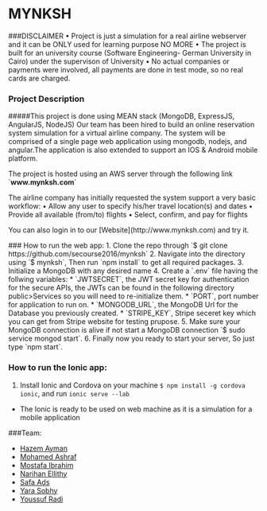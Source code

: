 # MYNKSH
###DISCLAIMER
 • Project is just a simulation for a real airline webserver and it can be ONLY used for learning purpose NO MORE
 • The project is built for an university course (Software Engineering- German University in Cairo) under the supervison of University
 • No actual companies or payments were involved, all payments are done in test mode, so no real cards are charged.</p>
### Project Description 
#####This project is done using MEAN stack (MongoDB, ExpressJS, AngularJS, NodeJS)</h5>
Our team has been hired to build an online reservation system simulation for a virtual airline company. The system will be comprised of a single page web application using mongodb, nodejs, and angular.The application is also extended to support an IOS & Android mobile platform.
<p>The project is hosted using an AWS server through the following link `<b>www.mynksh.com</b>`</p>
<p>
The airline company has initially requested the system support a very basic workflow:
 • Allow any user to specify his/her travel location(s) and dates
 • Provide all available (from/to) flights
 • Select, confirm, and pay for flights
</p>
<p>You can also login in to our [Website](http://www.mynksh.com) and try it. </p>
### How to run the web app:
1. Clone the repo through `$ git clone https://github.com/secourse2016/mynksh`
2. Navigate into the directory using `$ mynksh`, Then run `npm install` to get all required packages.
3. Initialize a MongoDB with any desired name
4. Create a `.env` file having the follwing variables:
  * `JWTSECRET`, the JWT secret key for authentication for the secure APIs, the JWTs can be found in the following directory public>Services so you will need to re-initialize them.
  * `PORT`, port number for application to run on.
  * `MONGODB_URL`, the MongoDB Url for the Database you previously created.
  * `STRIPE_KEY`, Stripe seceret key which you can get from Stripe website for testing prupose.
5. Make sure your MongoDB connection is alive if not start a MongoDB connection `$ sudo service mongod start`.
6. Finally now you ready to start your server, So just type `npm start`.

### How to run the Ionic app:
1.  Install Ionic and Cordova on your machine `$ npm install -g cordova ionic`, and run `ionic serve --lab`
  * The Ionic is ready to be used on web machine as it is a simulation for a mobile application
  
###Team:
 - [Hazem Ayman](https://github.com/hazem279)
 - [Mohamed Ashraf](https://github.com/Kefa7y)
 - [Mostafa Ibrahim](https://github.com/xXGenomXx)
 - [Narihan Ellithy](https://github.com/narihane)
 - [Safa Ads](https://github.com/safa-ads)
 - [Yara Sobhy](https://github.com/YaraA)
 - [Youssuf Radi](https://github.com/YoussufRadi)

